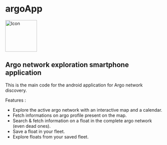 # argoApp

<img src="https://user-images.githubusercontent.com/17851004/81565835-492aa680-939a-11ea-947c-d984c334b7c3.png"
     alt="Icon" height="100"/>

## Argo network exploration smartphone application

This is the main code for the android application for Argo network discovery. 

Features :
- Explore the active argo network with an interactive map and a calendar.
- Fetch informations on argo profile present on the map.
- Search & fetch information on a float in the complete argo network (even dead ones).
- Save a float in your fleet.
- Explore floats from your saved fleet.
